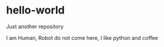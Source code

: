 # hello-world
Just another repository


I am Human,
Robot do not come here, I like python and coffee
